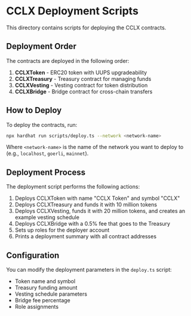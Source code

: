 # CCLX Deployment Scripts

This directory contains scripts for deploying the CCLX contracts.

## Deployment Order

The contracts are deployed in the following order:

1. **CCLXToken** - ERC20 token with UUPS upgradeability
2. **CCLXTreasury** - Treasury contract for managing funds
3. **CCLXVesting** - Vesting contract for token distribution
4. **CCLXBridge** - Bridge contract for cross-chain transfers

## How to Deploy

To deploy the contracts, run:

```bash
npx hardhat run scripts/deploy.ts --network <network-name>
```

Where `<network-name>` is the name of the network you want to deploy to (e.g., `localhost`, `goerli`, `mainnet`).

## Deployment Process

The deployment script performs the following actions:

1. Deploys CCLXToken with name "CCLX Token" and symbol "CCLX"
2. Deploys CCLXTreasury and funds it with 10 million tokens
3. Deploys CCLXVesting, funds it with 20 million tokens, and creates an example vesting schedule
4. Deploys CCLXBridge with a 0.5% fee that goes to the Treasury
5. Sets up roles for the deployer account
6. Prints a deployment summary with all contract addresses

## Configuration

You can modify the deployment parameters in the `deploy.ts` script:

- Token name and symbol
- Treasury funding amount
- Vesting schedule parameters
- Bridge fee percentage
- Role assignments
